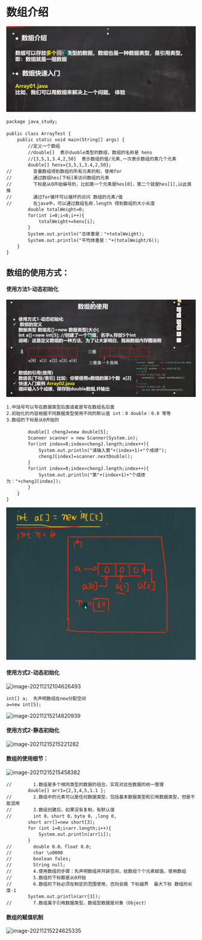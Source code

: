 # **数组介绍**

![image-20211202222239080](../Picture_saving_address/JAVA-第六章/image-20211202222239080.png)

```
package java_study;

public class ArrayTest {
    public static void main(String[] args) {
        //定义一个数组
        //double[]  表示duoble类型的数组，数组的名称是 hens
        //{3,5,1,3.4,2,50}  表示数组的值/元素,一次表示数组的第几个元素
        double[] hens={3,5,1,3.4,2,50};
//        变量数组得到数组的所有元素的和，使用for
//        通过数组hes[下标]来访问数组的元素
//        下标是从0开始编号的，比如第一个元素是hes[0]，第二个就是hes[1],以此类推
//        通过for循环可以循环的访问 数组的元素/值
//        在java中，可以通过数组名称.length 得到数组的大小长度
        double totalWeight=0;
        for(int i=0;i<6;i++){
            totalWeight+=hens[i];
        }
        System.out.println("总体重是："+totalWeight);
        System.out.println("平均体重是："+(totalWeight/6));
    }
}
```

## **数组的使用方式**：

#### **使用方法1-动态初始化**

![image-20211202224353456](../Picture_saving_address/JAVA-第六章/image-20211202224353456.png)

```
1.中括号可以写在数据类型后面或者是写在数组名后面
2.初始化的内容根据不同数据类型使用不同的默认值 int：0 double：0.0 等等
3.数组的下标是从0开始的

        double[] chengJ=new double[5];
        Scanner scanner = new Scanner(System.in);
        for(int index=0;index<chengJ.length;index++){
            System.out.println("请输入第"+(index+1)+"个成绩");
            chengJ[index]=scanner.nextDouble();
        }
        for(int index=0;index<chengJ.length;index++){
            System.out.println("第"+(index+1)+"个成绩为："+chengJ[index]);
        }
    }
}
```

![image-20211202224807661](../Picture_saving_address/JAVA-第六章/image-20211202224807661.png)

#### 使用方式2-动态初始化

![image-20211212104626493](C:\Users\11340\AppData\Roaming\Typora\typora-user-images\image-20211212104626493.png)

```
int[] a;  先声明数组在new分配空间
a=new int[5];

```

![image-20211215214820939](C:\Users\11340\AppData\Roaming\Typora\typora-user-images\image-20211215214820939.png)

#### 使用方式2-静态初始化

![image-20211215215221282](C:\Users\11340\AppData\Roaming\Typora\typora-user-images\image-20211215215221282.png)

#### 数组的使用细节：

![image-20211215215458382](C:\Users\11340\AppData\Roaming\Typora\typora-user-images\image-20211215215458382.png)

 

```
//        1.数组是多个相同类型的数据的组合，实现对这些数据的统一管理
        double[] arr1={2,3,4,5,1.1 };
//        2.数组中的元素可以是任何数据类型，包括基本数据类型和引用数据类型，但是不能混用
//        3.数组创建后，如果没有复制，有默认值
//        int 0，short 0，byte 0，,long 0,
        short arr[]=new short[3];
        for (int i=0;i<arr.length;i++){
            System.out.println(arr[i]);
        }
//        double 0.0，float 0.0;
//        char \u0000
//        boolean fales;
//        String null;
//        4.使用数组的步骤：先声明数组并开辟空间，给数组个个元素赋值，使用数组
//        5.数组的下标都是从0开始
//        6.数组的下标必须在制定的范围使用，否则会报 下标越界  最大下标 数组的长度-1
        System.out.println(arr[3]);
//        7.数组属于引用数据类型，数组型数据是对象（Object）
```

#### 数组的赋值机制

![image-20211215224625335](C:\Users\11340\AppData\Roaming\Typora\typora-user-images\image-20211215224625335.png)

